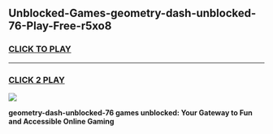 
## Unblocked-Games-geometry-dash-unblocked-76-Play-Free-r5xo8
<h3>
<a href="https://premium76.site?title=geometry-dash-unblocked-76&ref=23A">CLICK TO PLAY</a></h3>
<hr>

<h3>
<a href="https://premium76.site?title=geometry-dash-unblocked-76&ref=23A">CLICK 2 PLAY</a>
  
</h3>

<a href="https://premium76.site?title=geometry-dash-unblocked-76&ref=23A"><img src="https://clearcache.store/games.png"></a>


**geometry-dash-unblocked-76 games unblocked: Your Gateway to Fun and Accessible Online Gaming**
